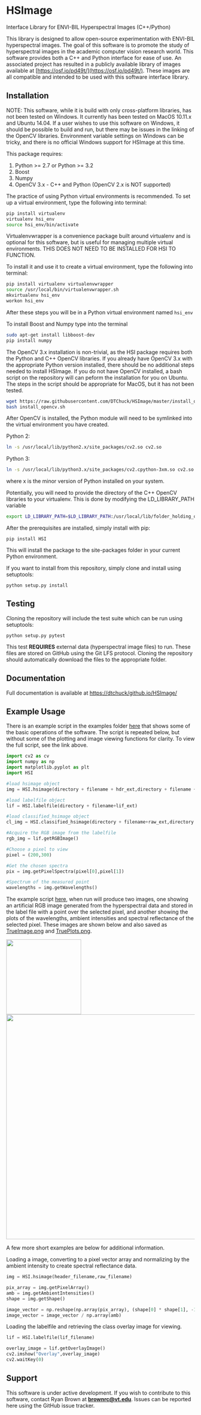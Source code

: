# HSImage #

Interface Library for ENVI-BIL Hyperspectral Images
(C++/Python)

This library is designed to allow open-source experimentation with ENVI-BIL hyperspectral images. The goal of this software is to promote the study of hyperspectral images in the academic computer vision research world. This software provides both a C++ and Python interface for ease of use. An associated project has resulted in a publicly available library of images available at [https://osf.io/pd49t/](https://osf.io/pd49t/). These images are all compatible and intended to be used with this software interface library.

## Installation ##
NOTE: This software, while it is build with only cross-platform libraries, has not been tested on Windows. It currently has been tested on MacOS 10.11.x and Ubuntu 14.04. If a user wishes to use this software on Windows, it should be possible to build and run, but there may be issues in the linking of the OpenCV libraries. Environment variable settings on Windows can be tricky, and there is no official Windows support for HSImage at this time.

This package requires: 
1) Python >= 2.7 or Python >= 3.2
2) Boost
3) Numpy
4) OpenCV 3.x - C++ and Python
	(OpenCV 2.x is NOT supported)


The practice of using Python virtual environments is recommended. To set up a virtual environment, type the following into terminal:
```bash
pip install virtualenv
virtualenv hsi_env
source hsi_env/bin/activate
```

Virtualenvwrapper is a convenience package built around virtualenv and is optional for this software, but is useful for managing multiple virtual environments. THIS DOES NOT NEED TO BE INSTALLED FOR HSI TO FUNCTION.

 To install it and use it to create a virtual environment, type the following into terminal:
```bash
pip install virtualenv virtualenvwrapper
source /usr/local/bin/virtualenvwrapper.sh
mkvirtualenv hsi_env
workon hsi_env
```

After these steps you will be in a Python virtual environment named `hsi_env`

To install Boost and Numpy type into the terminal
```bash
sudo apt-get install libboost-dev
pip install numpy
```

The OpenCV 3.x installation is non-trivial, as the HSI package requires both the Python and C++ OpenCV libraries. If you already have OpenCV 3.x with the appropriate Python version installed, there should be no additional steps needed to install HSImage.
If you do not have OpenCV installed, a bash script on the repository will can peform the installation for you on Ubuntu. The steps in the script should be appropriate for MacOS, but it has not been tested.
```bash
wget https://raw.githubusercontent.com/DTChuck/HSImage/master/install_opencv.sh
bash install_opencv.sh
```

After OpenCV is installed, the Python module will need to be symlinked into the virtual environment you have created.

Python 2:
```bash
ln -s /usr/local/lib/python2.x/site_packages/cv2.so cv2.so
```
Python 3:
```bash
ln -s /usr/local/lib/python3.x/site_packages/cv2.cpython-3xm.so cv2.so
```
where x is the minor version of Python installed on your system.

Potentially, you will need to provide the directory of the C++ OpenCV libraries to your virtualenv. This is done by modifying the LD_LIBRARY_PATH variable
```bash
export LD_LIBRARY_PATH=$LD_LIBRARY_PATH:/usr/local/lib/folder_holding_opencv_libs/
```

After the prerequisites are installed, simply install with pip:

`pip install HSI`

This will install the package to the site-packages folder in your current Python environment.

If you want to install from this repository, simply clone and install using setuptools:

`python setup.py install`


## Testing ##
Cloning the repository will include the test suite which can be run using setuptools:

`python setup.py pytest`

This test **REQUIRES** external data (hyperspectral image files) to run. These files are stored on GitHub using the Git LFS protocol. Cloning the repository should automatically download the files to the appropriate folder. 

## Documentation ## 
Full documentation is available at [https://dtchuck/github.io/HSImage/](https://dtchuck.github.io/HSImage/)

## Example Usage ##
There is an example script in the examples folder [here](examples/examples.py) that shows some of the basic operations of the software. The script is repeated below, but without some of the plotting and image viewing functions for clarity. To view the full script, see the link above.

```python
import cv2 as cv
import numpy as np
import matplotlib.pyplot as plt
import HSI

#load hsimage object
img = HSI.hsimage(directory + filename + hdr_ext,directory + filename + raw_ext,[directory + VIS_spec_file,directory + NIR_spec_file])

#load labelfile object
lif = HSI.labelfile(directory + filename+lif_ext)

#load classified_hsimage object
cl_img = HSI.classified_hsimage(directory + filename+raw_ext,directory + filename+hdr_ext,directory + filename+lif_ext)

#Acquire the RGB image from the labelfile
rgb_img = lif.getRGBImage()

#Choose a pixel to view
pixel = (200,300)

#Get the chosen spectra
pix = img.getPixelSpectra(pixel[0],pixel[1])

#Spectrum of the measured point
wavelengths = img.getWavelengths()
```

The example script [here](examples/examples.py), when run will produce two images, one showing an artificial RGB image generated from the hyperspectral data and stored in the label file with a point over the selected pixel, and another showing the plots of the wavelengths, ambient intensities and spectral reflectance of the selected pixel. These images are shown below and also saved as [TrueImage.png](examples/TrueImage.png) and [TruePlots.png](examples/TruePlots.png).

<img src="https://github.com/DTChuck/HSImage/blob/master/examples/TrueImage.png" width="200"><img src="https://github.com/DTChuck/HSImage/blob/master/examples/TruePlots.png" width = "600">


A few more short examples are below for additional information.

Loading a image, converting to a pixel vector array and normalizing by the ambient intensity to create spectral reflectance data.

```python
img = HSI.hsimage(header_filename,raw_filename)

pix_array = img.getPixelArray()
amb = img.getAmbientIntensities()
shape = img.getShape()

image_vector = np.reshape(np.array(pix_array), (shape[0] * shape[1], -1))
image_vector = image_vector / np.array(amb)
```

Loading the labelfile and retrieving the class overlay image for viewing.
```python
lif = HSI.labelfile(lif_filename)

overlay_image = lif.getOverlayImage()
cv2.imshow("Overlay",overlay_image)
cv2.waitKey(0)
```

## Support ##
This software is under active development. If you wish to contribute to this software, contact Ryan Brown at **brownrc@vt.edu**. Issues can be reported here using the GitHub issue tracker.
